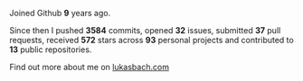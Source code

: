 Joined Github **9** years ago.

Since then I pushed **3584** commits, opened **32** issues, submitted **37** pull requests, received **572** stars across **93** personal projects and contributed to **13** public repositories.

Find out more about me on [lukasbach.com](https://lukasbach.com)
